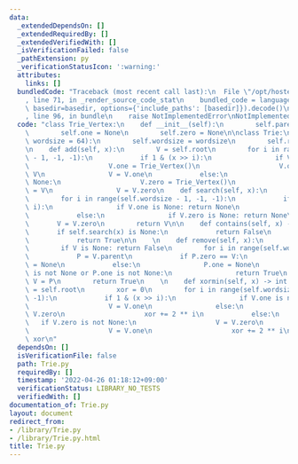 ```yaml
---
data:
  _extendedDependsOn: []
  _extendedRequiredBy: []
  _extendedVerifiedWith: []
  _isVerificationFailed: false
  _pathExtension: py
  _verificationStatusIcon: ':warning:'
  attributes:
    links: []
  bundledCode: "Traceback (most recent call last):\n  File \"/opt/hostedtoolcache/Python/3.10.8/x64/lib/python3.10/site-packages/onlinejudge_verify/documentation/build.py\"\
    , line 71, in _render_source_code_stat\n    bundled_code = language.bundle(stat.path,\
    \ basedir=basedir, options={'include_paths': [basedir]}).decode()\n  File \"/opt/hostedtoolcache/Python/3.10.8/x64/lib/python3.10/site-packages/onlinejudge_verify/languages/python.py\"\
    , line 96, in bundle\n    raise NotImplementedError\nNotImplementedError\n"
  code: "class Trie_Vertex:\n    def __init__(self):\n        self.parent = None\n\
    \        self.one = None\n        self.zero = None\n\nclass Trie:\n    def __init__(self,\
    \ wordsize = 64):\n        self.wordsize = wordsize\n        self.root = Trie_Vertex()\n\
    \n    def add(self, x):\n        V = self.root\n        for i in range(self.wordsize\
    \ - 1, -1, -1):\n            if 1 & (x >> i):\n                if V.one is None:\n\
    \                    V.one = Trie_Vertex()\n                    V.one.parent =\
    \ V\n                V = V.one\n            else:\n                if V.zero is\
    \ None:\n                    V.zero = Trie_Vertex()\n                    V.zero.parent\
    \ = V\n                V = V.zero\n    def search(self, x):\n        V = self.root\n\
    \        for i in range(self.wordsize - 1, -1, -1):\n            if 1 & (x >>\
    \ i):\n                if V.one is None: return None\n                V = V.one\n\
    \            else:\n                if V.zero is None: return None\n         \
    \       V = V.zero\n        return V\n\n    def contains(self, x) -> bool:\n \
    \       if self.search(x) is None:\n            return False\n        else:\n\
    \            return True\n\n    \n    def remove(self, x):\n        V = self.search(x)\n\
    \        if V is None: return False\n        for i in range(self.wordsize):\n\
    \            P = V.parent\n            if P.zero == V:\n                P.zero\
    \ = None\n            else:\n                P.one = None\n            if P.zero\
    \ is not None or P.one is not None:\n                return True\n           \
    \ V = P\n        return True\n    \n    def xormin(self, x) -> int:\n        V\
    \ = self.root\n        xor = 0\n        for i in range(self.wordsize - 1, -1,\
    \ -1):\n            if 1 & (x >> i):\n                if V.one is not None:\n\
    \                    V = V.one\n                else:\n                    V =\
    \ V.zero\n                    xor += 2 ** i\n            else:\n             \
    \   if V.zero is not None:\n                    V = V.zero\n                else:\n\
    \                    V = V.one\n                    xor += 2 ** i\n        return\
    \ xor\n"
  dependsOn: []
  isVerificationFile: false
  path: Trie.py
  requiredBy: []
  timestamp: '2022-04-26 01:18:12+09:00'
  verificationStatus: LIBRARY_NO_TESTS
  verifiedWith: []
documentation_of: Trie.py
layout: document
redirect_from:
- /library/Trie.py
- /library/Trie.py.html
title: Trie.py
---
```

